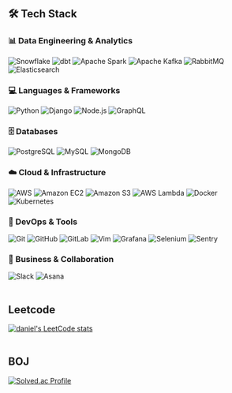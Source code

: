 ## 🛠️ Tech Stack

### 📊 Data Engineering & Analytics
![Snowflake](https://img.shields.io/badge/Snowflake-29B5E8?style=flat-square&logo=snowflake&logoColor=white)
![dbt](https://img.shields.io/badge/dbt-FF694B?style=flat-square&logo=dbt&logoColor=white)
![Apache Spark](https://img.shields.io/badge/Apache%20Spark-E25A1C?style=flat-square&logo=apachespark&logoColor=white)
![Apache Kafka](https://img.shields.io/badge/Apache%20Kafka-231F20?style=flat-square&logo=apachekafka&logoColor=white)
![RabbitMQ](https://img.shields.io/badge/RabbitMQ-FF6600?style=flat-square&logo=rabbitmq&logoColor=white)
![Elasticsearch](https://img.shields.io/badge/Elasticsearch-005571?style=flat-square&logo=elasticsearch&logoColor=white)

### 💻 Languages & Frameworks
![Python](https://img.shields.io/badge/Python-3776AB?style=flat-square&logo=python&logoColor=white)
![Django](https://img.shields.io/badge/Django-092E20?style=flat-square&logo=django&logoColor=white)
![Node.js](https://img.shields.io/badge/Node.js-339933?style=flat-square&logo=nodedotjs&logoColor=white)
![GraphQL](https://img.shields.io/badge/GraphQL-E10098?style=flat-square&logo=graphql&logoColor=white)

### 🗄️ Databases
![PostgreSQL](https://img.shields.io/badge/PostgreSQL-316192?style=flat-square&logo=postgresql&logoColor=white)
![MySQL](https://img.shields.io/badge/MySQL-4479A1?style=flat-square&logo=mysql&logoColor=white)
![MongoDB](https://img.shields.io/badge/MongoDB-47A248?style=flat-square&logo=mongodb&logoColor=white)

### ☁️ Cloud & Infrastructure
![AWS](https://img.shields.io/badge/AWS-232F3E?style=flat-square&logo=amazonaws&logoColor=white)
![Amazon EC2](https://img.shields.io/badge/Amazon%20EC2-FF9900?style=flat-square&logo=amazonec2&logoColor=white)
![Amazon S3](https://img.shields.io/badge/Amazon%20S3-569A31?style=flat-square&logo=amazons3&logoColor=white)
![AWS Lambda](https://img.shields.io/badge/AWS%20Lambda-FF9900?style=flat-square&logo=awslambda&logoColor=white)
![Docker](https://img.shields.io/badge/Docker-2496ED?style=flat-square&logo=docker&logoColor=white)
![Kubernetes](https://img.shields.io/badge/Kubernetes-326CE5?style=flat-square&logo=kubernetes&logoColor=white)

### 🔧 DevOps & Tools
![Git](https://img.shields.io/badge/Git-F05032?style=flat-square&logo=git&logoColor=white)
![GitHub](https://img.shields.io/badge/GitHub-181717?style=flat-square&logo=github&logoColor=white)
![GitLab](https://img.shields.io/badge/GitLab-FCA121?style=flat-square&logo=gitlab&logoColor=white)
![Vim](https://img.shields.io/badge/Vim-019733?style=flat-square&logo=vim&logoColor=white)
![Grafana](https://img.shields.io/badge/Grafana-F46800?style=flat-square&logo=grafana&logoColor=white)
![Selenium](https://img.shields.io/badge/Selenium-43B02A?style=flat-square&logo=selenium&logoColor=white)
![Sentry](https://img.shields.io/badge/Sentry-362D59?style=flat-square&logo=sentry&logoColor=white)

### 💼 Business & Collaboration
![Slack](https://img.shields.io/badge/Slack-4A154B?style=flat-square&logo=slack&logoColor=white)
![Asana](https://img.shields.io/badge/Asana-FC636B?style=flat-square&logo=asana&logoColor=white)
<br><br>

## Leetcode
[![daniel's LeetCode stats](https://leetcard.jacoblin.cool/donghyun-daniel?ext=contest)](https://github.com/donghyun-daniel/PS-LeetCode)
<br><br>

## BOJ
[![Solved.ac Profile](http://mazassumnida.wtf/api/v2/generate_badge?boj=zidane92)](https://solved.ac/zidane92e)
